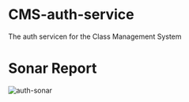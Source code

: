 # CMS-auth-service
The auth servicen for the Class Management System

# Sonar Report
![auth-sonar](https://user-images.githubusercontent.com/101617280/226342549-e5d5996c-45e8-4239-a170-29750814c3e7.png)
